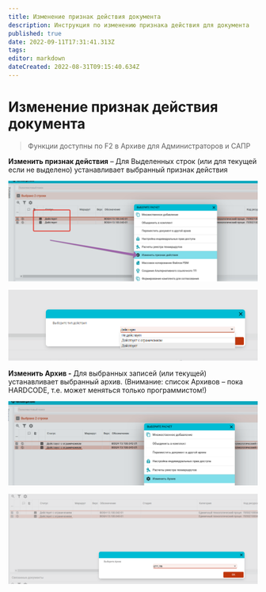 ```yaml
---
title: Изменение признак действия документа
description: Инструкция по изменению признака действия для документа
published: true
date: 2022-09-11T17:31:41.313Z
tags: 
editor: markdown
dateCreated: 2022-08-31T09:15:40.634Z
---
```


# Изменение признак действия документа

>Функции доступны по F2 в Архиве для Администраторов и САПР


**Изменить признак действия** – Для Выделенных строк (или для текущей если не выделено) устанавливает выбранный признак действия

![](<../../assets/0 (13).png>)

![](<../../assets/1 (137).png>)

**Изменить Архив -** Для выбранных записей (или текущей) устанавливает выбранный архив. (Внимание: список Архивов – пока HARDCODE, т.е. может меняться только программистом!)

![](<../../assets/2 (15).png>)

![](<../../assets/3 (49).png>)
